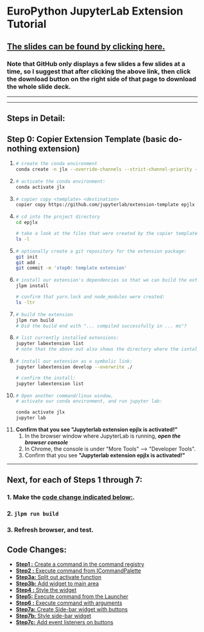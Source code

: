 # EuroPython JupyterLab Extension Tutorial

## [The slides can be found by clicking here.](https://github.com/DanielGoldfarb/epjlx/blob/main/Slides.pdf)  
### Note that GitHub only displays a few slides a few slides at a time, so I suggest that after clicking the above link, then click the download button on the right side of that page to download the whole slide deck.

---
---

## Steps in Detail:

## Step 0: Copier Extension Template (basic do-nothing extension)
1. ```bash
   # create the conda environment
   conda create -n jlx --override-channels --strict-channel-priority -c conda-forge -c nodefaults jupyterlab=4 nodejs=18 git copier=7 jinja2-time
    ```
2. ```bash
   # activate the conda environment:
   conda activate jlx
   ```
3. ```bash
   # copier copy <template> <destination>
   copier copy https://github.com/jupyterlab/extension-template epjlx   
   ```
4. ```bash
   # cd into the project directory
   cd epjlx

   # take a look at the files that were created by the copier template:
   ls -l  
   ```
5. ```bash
   # optionally create a git repository for the extension package:
   git init
   git add .
   git commit -m 'step0: template extension'
   ```
6. ```bash
   # install our extension's dependencies so that we can build the extension:
   jlpm install

   # confirm that yarn.lock and node_modules were created:
   ls -ltr 
   ```
7. ```bash
   # build the extension
   jlpm run build
   # Did the build end with "... compiled successfully in ... ms"?
   ```
8. ```bash
   # list currently installed extensions:
   jupyter labextension list
   # note that the above out also shows the directory where the isntalled extensions were found.
9. ```bash
   # install our extension as a symbolic link:
   jupyter labextension develop --overwrite ./

   # confirm the install:
   jupyter labextension list
10. ```bash
    # Open another command/linux window, 
    # activate our conda environment, and run jupyter lab:

    conda activate jlx
    jupyter lab
    ```
11. **Confirm that you see "Jupyterlab extension epjlx is activated!"**  
    1. In the browser window where JupyterLab is running, ***open the browser console***
    2. In Chrome, the console is under "More Tools" --> "Developer Tools".
    3. Confirm that you see **"Jupyterlab extension epjlx is activated!"**  

---

## Next, for each of Steps 1 through 7:
### 1. Make the [**code change indicated below:**](https://github.com/DanielGoldfarb/epjlx/blob/main/README.md#code-changes).
### 2. **`jlpm run build`**
### 3. Refresh browser, and test.

## Code Changes:
* [**Step1 :** Create a command in the command registry](https://github.com/DanielGoldfarb/epjlx/commit/5c290e28402c76068cdea77ac865a556ff4902a3)
* [**Step2 :** Execute command from ICommandPalette](https://github.com/DanielGoldfarb/epjlx/commit/008e87af0fbc68be2c6e36989023feba3244ee20)
* [**Step3a:** Split out activate function](https://github.com/DanielGoldfarb/epjlx/commit/90096fbe72e0ccc544de0804b78bffa3031c64e6)
* [**Step3b:** Add widget to main area](https://github.com/DanielGoldfarb/epjlx/commit/dc329c4d37c6a4404428dd87d5fd659d62076827)
* [**Step4 :** Style the widget](https://github.com/DanielGoldfarb/epjlx/commit/35e74c6de47b94d73bdecf5001afd3be4885f4d6)
* [**Step5:** Execute command from the Launcher](https://github.com/DanielGoldfarb/epjlx/commit/a641357e84918cb71dd4c9aeaacef9550e7c8fc6)
* [**Step6 :** Execute command with arguments](https://github.com/DanielGoldfarb/epjlx/commit/e6a156ff90025d829c742b6a665acedd54c6ab4b)
* [**Step7a:** Create Side-bar widget with buttons](https://github.com/DanielGoldfarb/epjlx/commit/5e29b396f01b98ee28461898330fdc4aebba9b9d)
* [**Step7b:** Style side-bar widget](https://github.com/DanielGoldfarb/epjlx/commit/26f00e03c88ca070e7bddf3e70111c5569360403)
* [**Step7c:** Add event listeners on buttons](https://github.com/DanielGoldfarb/epjlx/commit/5902339cfc6d7442114a071fb6c9b2708f368a58)
